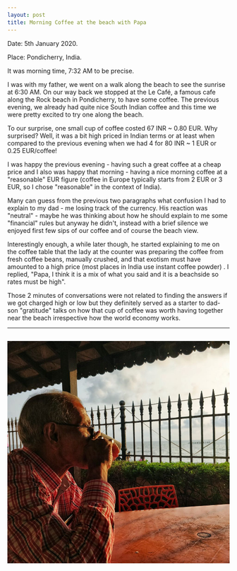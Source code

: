 ```yaml
---
layout: post
title: Morning Coffee at the beach with Papa
---
```


Date: 5th January 2020.

Place: Pondicherry, India.

It was morning time, 7:32 AM to be precise. 

I was with my father, we went on a walk along the beach to see the sunrise at 6:30 AM. On our way back we stopped at the Le Café, a famous cafe along the Rock beach in Pondicherry, to have some coffee. The previous evening, we already had quite nice South Indian coffee and this time we were pretty excited to try one along the beach.

To our surprise, one small cup of coffee costed 67 INR ~ 0.80 EUR. Why surprised? Well, it was a bit high priced in Indian terms or at least when compared to the previous evening when we had 4 for 80 INR ~ 1 EUR or 0.25 EUR/coffee!

I was happy the previous evening - having such a great coffee at a cheap price and I also was happy that morning - having a nice morning coffee at a "reasonable" EUR figure (coffee in Europe typically starts from 2 EUR or 3 EUR, so I chose "reasonable" in the context of India).

Many can guess from the previous two paragraphs what confusion I had to explain to my dad - me losing track of the currency. His reaction was "neutral" - maybe he was thinking about how he should explain to me some "financial" rules but anyway he didn't, instead with a brief silence we enjoyed first few sips of our coffee and of course the beach view.

Interestingly enough, a while later though, he started explaining to me on the coffee table that the lady at the counter was preparing the coffee from fresh coffee beans, manually crushed, and that exotism must have amounted to a high price (most places in India use instant coffee powder) . I replied, "Papa, I think it is a mix of what you said and it is a beachside so rates must be high".

Those 2 minutes of conversations were not related to finding the answers if we got charged high or low but they definitely served as a starter to dad-son "gratitude" talks on how that cup of coffee was worth having together near the beach irrespective how the world economy works.

---
![](../img/coffee_with_papa.jpg)
---
